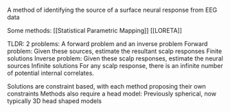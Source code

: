 A method of identifying the source of a surface neural response from EEG data

Some methods:
[[Statistical Parametric Mapping]]
[[LORETA]]

TLDR: 2 problems: A forward problem and an inverse problem
Forward problem: Given these sources, estimate the resultant scalp responses
Finite solutions
Inverse problem: Given these scalp responses, estimate the neural sources
Infinite solutions
For any scalp response, there is an infinite number of potential internal correlates.

Solutions are constraint based, with each method proposing their own constraints
Methods also require a head model: Previously spherical, now typically 3D head shaped models
